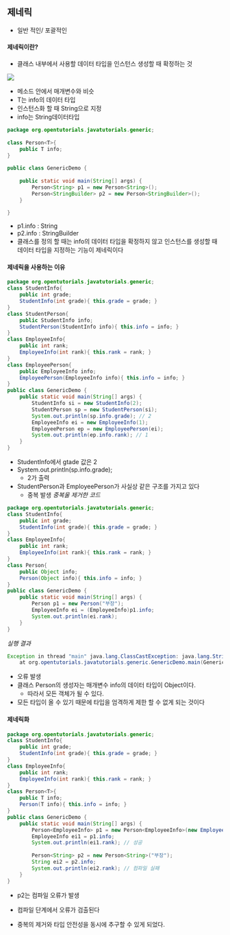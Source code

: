 ## 제네릭
- 일반 적인/ 포괄적인

#### 제네릭이란?

- 클래스 내부에서 사용할 데이터 타입을 인스턴스 생성할 때 확정하는 것

![](https://s3.ap-northeast-2.amazonaws.com/opentutorials-user-file/module/516/2136.png)
- 메소드 안에서 매개변수와 비슷
- T는 info의 데이터 타입
- 인스턴스화 할 때 String으로 지정
- info는 String데이터타입

```java
package org.opentutorials.javatutorials.generic;
 
class Person<T>{
    public T info;
}
 
public class GenericDemo {
 
    public static void main(String[] args) {
        Person<String> p1 = new Person<String>();
        Person<StringBuilder> p2 = new Person<StringBuilder>();
    }
 
}
```
- p1.info : String
- p2.info : StringBuilder
- 클래스를 정의 할 때는 info의 데이터 타입을 확정하지 않고 인스턴스를 생성할 때 데이터 타입을 지정하는 기능이 제네릭이다

#### 제네릭을 사용하는 이유

```java
package org.opentutorials.javatutorials.generic;
class StudentInfo{
    public int grade;
    StudentInfo(int grade){ this.grade = grade; }
}
class StudentPerson{
    public StudentInfo info;
    StudentPerson(StudentInfo info){ this.info = info; }
}
class EmployeeInfo{
    public int rank;
    EmployeeInfo(int rank){ this.rank = rank; }
}
class EmployeePerson{
    public EmployeeInfo info;
    EmployeePerson(EmployeeInfo info){ this.info = info; }
}
public class GenericDemo {
    public static void main(String[] args) {
        StudentInfo si = new StudentInfo(2);
        StudentPerson sp = new StudentPerson(si);
        System.out.println(sp.info.grade); // 2
        EmployeeInfo ei = new EmployeeInfo(1);
        EmployeePerson ep = new EmployeePerson(ei);
        System.out.println(ep.info.rank); // 1
    }
}
```

-  StudentInfo에서 gtade 값은 2
- System.out.println(sp.info.grade);
    - 2가 출력
-  StudentPerson과 EmployeePerson가 사실상 같은 구조를 가지고 있다
    - 중복 발생
*중복울 제거한 코드*
```java
package org.opentutorials.javatutorials.generic;
class StudentInfo{
    public int grade;
    StudentInfo(int grade){ this.grade = grade; }
}
class EmployeeInfo{
    public int rank;
    EmployeeInfo(int rank){ this.rank = rank; }
}
class Person{
    public Object info;
    Person(Object info){ this.info = info; }
}
public class GenericDemo {
    public static void main(String[] args) {
        Person p1 = new Person("부장");
        EmployeeInfo ei = (EmployeeInfo)p1.info;
        System.out.println(ei.rank);
    }
}
```

*실행 결과*
```java
Exception in thread "main" java.lang.ClassCastException: java.lang.String cannot be cast to org.opentutorials.javatutorials.generic.EmployeeInfo
    at org.opentutorials.javatutorials.generic.GenericDemo.main(GenericDemo.java:17)
```
- 오류 발생
- 클래스 Person의 생성자는 매개변수 info의 데이터 타입이 Object이다. 
    - 따라서 모든 객체가 될 수 있다. 
-  모든 타입이 올 수 있기 때문에 타입을 엄격하게 제한 할 수 없게 되는 것이다

#### 제네릭화

```java
package org.opentutorials.javatutorials.generic;
class StudentInfo{
    public int grade;
    StudentInfo(int grade){ this.grade = grade; }
}
class EmployeeInfo{
    public int rank;
    EmployeeInfo(int rank){ this.rank = rank; }
}
class Person<T>{
    public T info;
    Person(T info){ this.info = info; }
}
public class GenericDemo {
    public static void main(String[] args) {
        Person<EmployeeInfo> p1 = new Person<EmployeeInfo>(new EmployeeInfo(1));
        EmployeeInfo ei1 = p1.info;
        System.out.println(ei1.rank); // 성공
         
        Person<String> p2 = new Person<String>("부장");
        String ei2 = p2.info;
        System.out.println(ei2.rank); // 컴파일 실패
    }
}
```
- p2는 컴파일 오류가 발생

- 컴파일 단계에서 오류가 검출된다
- 중복의 제거와 타입 안전성을 동시에 추구할 수 있게 되었다.